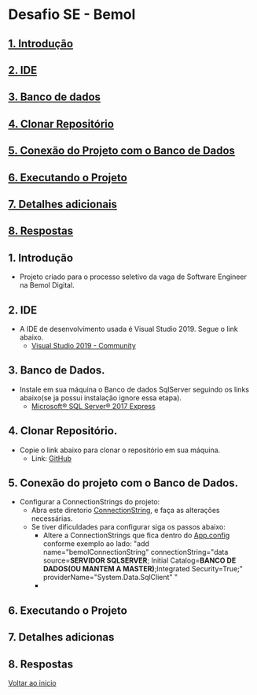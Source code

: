 # <a id="begin"> Desafio SE - Bemol 

## [1. Introdução](#intro)
## [2. IDE](#IDE)
## [3. Banco de dados](#db)
## [4. Clonar Repositório](#Clonar)
## [5. Conexão do Projeto com o Banco de Dados](#connection)
## [6. Executando o Projeto](#executar)
## [7. Detalhes adicionais](#detail)
## [8. Respostas](#resp)

## <a id="intro">1. Introdução

* Projeto criado para o processo seletivo da vaga de Software Engineer na Bemol Digital.

## <a id="IDE"> 2. IDE

* A IDE de desenvolvimento usada é Visual Studio 2019. Segue o link abaixo.
  * [Visual Studio 2019 - Community](https://visualstudio.microsoft.com/pt-br/downloads/?rr=https%3A%2F%2Fwww.google.com.br%2F)

## <a id="db"> 3. Banco de Dados.

* Instale em sua máquina o Banco de dados SqlServer seguindo os links abaixo(se ja possui instalação ignore essa etapa).
  * [Microsoft® SQL Server® 2017 Express](https://www.microsoft.com/en-us/download/details.aspx?id=55994)

## <a id="Clonar"> 4. Clonar Repositório.

* Copie o link abaixo para clonar o repositório em sua máquina. 
  * Link: [GitHub](https://github.com/LerronF/Bemol.Channel.git)

## <a id="connection"> 5. Conexão do projeto com o Banco de Dados.

* Configurar a ConnectionStrings do projeto:
  * Abra este diretorio [ConnectionString](https://github.com/LerronF/Bemol.Channel/blob/main/Bemol.Channel/App.config), e faça as alterações necessárias.
  * Se tiver dificuldades para configurar siga os passos abaixo: 
    *  Altere a ConnectionStrings que fica dentro do [App.config](https://github.com/LerronF/WebApp-FPF/blob/main/src/DesafioFPF/DesafioFPF.WebApp/appsettings.json) conforme exemplo ao lado: "add name="bemolConnectionString" connectionString="data source=**SERVIDOR SQLSERVER**; Initial Catalog=**BANCO DE DADOS(OU MANTEM A MASTER)**;Integrated Security=True;" providerName="System.Data.SqlClient" "
    *  
## <a id="executar"> 6. Executando o Projeto

## <a id="detail"> 7. Detalhes adicionas

## <a id="resp"> 8. Respostas

[Voltar ao inicio](#begin)







